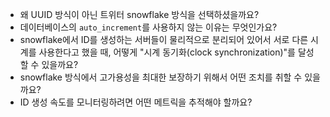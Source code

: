 - 왜 UUID 방식이 아닌 트위터 snowflake 방식을 선택하셨을까요?
- 데이터베이스의 `auto_increment`를 사용하지 않는 이유는 무엇인가요?
- snowflake에서 ID를 생성하는 서버들이 물리적으로 분리되어 있어서 서로 다른 시계를 사용한다고 했을 때, 어떻게 "시계 동기화(clock synchronization)"를 달성할 수 있을까요?
- snowflake 방식에서 고가용성을 최대한 보장하기 위해서 어떤 조치를 취할 수 있을까요?
- ID 생성 속도를 모니터링하려면 어떤 메트릭을 추적해야 할까요?
